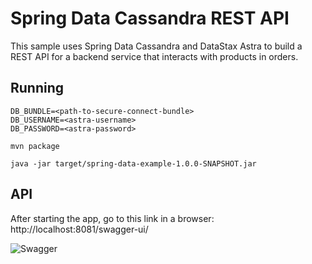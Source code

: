# Spring Data Cassandra REST API

This sample uses Spring Data Cassandra and DataStax Astra to build a REST API for a backend service that interacts with products in orders.

## Running

```
DB_BUNDLE=<path-to-secure-connect-bundle>
DB_USERNAME=<astra-username>
DB_PASSWORD=<astra-password>
```

```
mvn package
```

```
java -jar target/spring-data-example-1.0.0-SNAPSHOT.jar
```


## API

After starting the app, go to this link in a browser: http://localhost:8081/swagger-ui/

![Swagger](https://github.com/DataStax-Examples/spring-k8s-cassandra-microservices/blob/spring-data-starter/doc/pics/spring-data-swagger-api.png?raw=true)